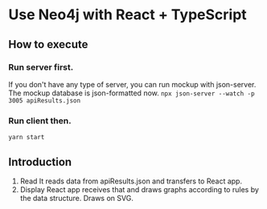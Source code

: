 # Use Neo4j with React + TypeScript
## How to execute
### Run server first.
If you don't have any type of server, you can run mockup with json-server.
The mockup database is json-formatted now.
`` npx json-server --watch -p 3005 apiResults.json ``
### Run client then.
`` yarn start ``

## Introduction
1. Read
It reads data from apiResults.json and transfers to React app.
2. Display
React app receives that and draws graphs according to rules by the data structure.
Draws on SVG.